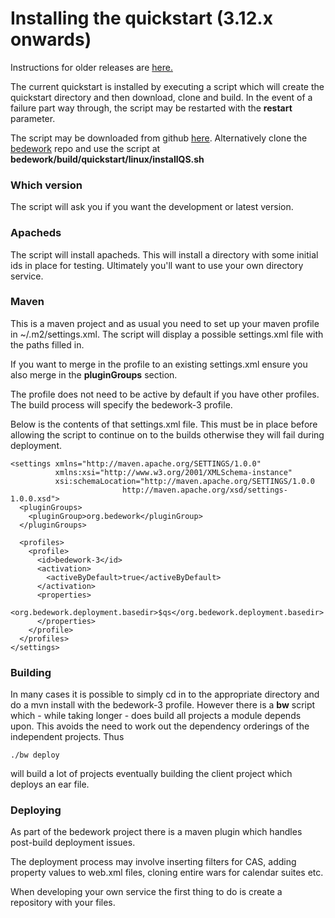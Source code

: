 # Installing the quickstart (3.12.x onwards)

Instructions for older releases are [here.](installing-old.md)

The current quickstart is installed by executing a script which will create the quickstart directory and then download, clone and build. In the event of a failure part way through, the script may be restarted with the **restart** parameter.

The script may be downloaded from github [here](https://github.com/Bedework/bedework/raw/master/build/quickstart/linux/installQS.sh). Alternatively clone the [bedework](https://github.com/Bedework/bedework.git) repo and use the script at **bedework/build/quickstart/linux/installQS.sh**

### Which version
The script will ask you if you want the development or latest version.

### Apacheds
The script will install apacheds. This will install a directory with some initial ids in place for testing. Ultimately you'll want to use your own directory service.

### Maven
This is a maven project and as usual you need to set up your maven profile in ~/.m2/settings.xml. The script will display a possible settings.xml file with the paths filled in.

If you want to merge in the profile to an existing settings.xml ensure you also merge in the **pluginGroups** section.

The profile does not need to be active by default if you have other profiles. The build process will specify the bedework-3 profile.

Below is the contents of that settings.xml file. This must be in place before allowing the script to continue on to the builds otherwise they will fail during deployment.

```
<settings xmlns="http://maven.apache.org/SETTINGS/1.0.0"
          xmlns:xsi="http://www.w3.org/2001/XMLSchema-instance"
          xsi:schemaLocation="http://maven.apache.org/SETTINGS/1.0.0
                         http://maven.apache.org/xsd/settings-1.0.0.xsd">
  <pluginGroups>
    <pluginGroup>org.bedework</pluginGroup>
  </pluginGroups>

  <profiles>
    <profile>
      <id>bedework-3</id>
      <activation>
        <activeByDefault>true</activeByDefault>
      </activation>
      <properties>
        <org.bedework.deployment.basedir>$qs</org.bedework.deployment.basedir>
      </properties>
    </profile>
  </profiles>
</settings>

```
 
### Building
In many cases it is possible to simply cd in to the appropriate directory and do a mvn install with the bedework-3 profile. However there is a **bw** script which - while taking longer - does build all projects a module depends upon. This avoids the need to work out the dependency orderings of the independent projects. Thus

```./bw deploy```

will build a lot of projects eventually building the client project which deploys an ear file.

### Deploying
As part of the bedework project there is a maven plugin which handles post-build deployment issues. 

The deployment process may involve inserting filters for CAS, adding property values to web.xml files, cloning entire wars for calendar suites etc.

When developing your own service the first thing to do is create a repository with your files.

